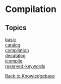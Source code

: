 # Compilation

<PageHeader />

## Topics

[basic](./basic/README.md)  
[catalog](./catalog/README.md)  
[compilation](./compilation/README.md)  
[decatalog](./decatalog/README.md)  
[jcompile](./jcompile/README.md)  
[reserved-keywords](./reserved-keywords/README.md)  

[Back to Knowledgebase](./../README.md)

<PageFooter />
